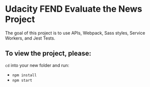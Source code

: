 # Udacity FEND Evaluate the News Project

The goal of this project is to use APIs, Webpack, Sass styles, Service Workers, and Jest Tests. 

## To view the project, please:
`cd` into your new folder and run:
- `npm install`
- `npm start`

